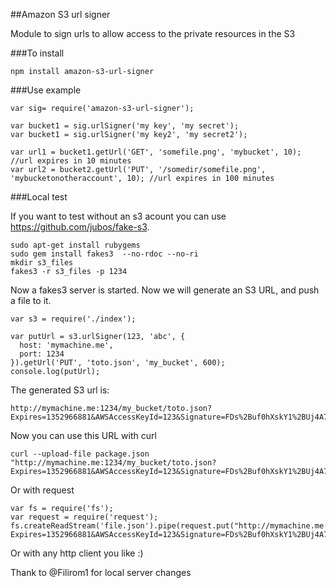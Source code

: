 ##Amazon S3 url signer

Module to sign urls to allow access to the private resources in the S3

###To install

    npm install amazon-s3-url-signer

###Use example

    var sig= require('amazon-s3-url-signer');

    var bucket1 = sig.urlSigner('my key', 'my secret');
    var bucket1 = sig.urlSigner('my key2', 'my secret2');
    
    var url1 = bucket1.getUrl('GET', 'somefile.png', 'mybucket', 10); //url expires in 10 minutes
    var url2 = bucket2.getUrl('PUT', '/somedir/somefile.png', 'mybucketonotheraccount', 10); //url expires in 100 minutes

###Local test

If you want to test without an s3 acount you can use <https://github.com/jubos/fake-s3>.

    sudo apt-get install rubygems
    sudo gem install fakes3  --no-rdoc --no-ri
    mkdir s3_files
    fakes3 -r s3_files -p 1234

Now a fakes3 server is started.
Now we will generate an S3 URL, and push a file to it.

    var s3 = require('./index');

    var putUrl = s3.urlSigner(123, 'abc', {
      host: 'mymachine.me',
      port: 1234
    }).getUrl('PUT', 'toto.json', 'my_bucket', 600);
    console.log(putUrl);

The generated S3 url is:

    http://mymachine.me:1234/my_bucket/toto.json?Expires=1352966881&AWSAccessKeyId=123&Signature=FDs%2Buf0hXskY1%2BUj4A7S4wHFx20%3D

Now you can use this URL with curl

    curl --upload-file package.json "http://mymachine.me:1234/my_bucket/toto.json?Expires=1352966881&AWSAccessKeyId=123&Signature=FDs%2Buf0hXskY1%2BUj4A7S4wHFx20%3D"

Or with request

    var fs = require('fs');
    var request = require('request');
    fs.createReadStream('file.json').pipe(request.put("http://mymachine.me:1234/my_bucket/toto.json?Expires=1352966881&AWSAccessKeyId=123&Signature=FDs%2Buf0hXskY1%2BUj4A7S4wHFx20%3D"))

Or with any http client you like :)

Thank to @Filirom1 for local server changes
